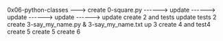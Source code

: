 0x06-python-classes
---> create 0-square.py
------> update
------> update
------> update
------> update
create 2 and tests
update tests 2
create 3-say_my_name.py & 3-say_my_name.txt
up 3
create 4 and test4
create 5
create 5
create 6
